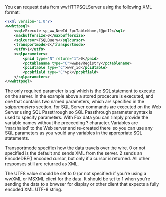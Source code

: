 ﻿You can request data from wwHTTPSQLServer using the following XML format:

```xml
<?xml version="1.0"?>
<wwhttpsql>
	<sql>Execute sp_ww_NewId ?pcTableName,?@pnID</sql>
	<maxbuffersize>0</maxbuffersize>
	<sqlcursor>TSQLQuery</sqlcursor>
	<transportmode>2</transportmode>
	<utf8>1</utf8>
	<sqlparameters>
		<pnid type="N" return="1">0</pnid>
		<pctablename type="C">wwDevRegistry</pctablename>
		<pcidtable type="C">wwr_id</pcidtable>
		<pcpkfield type="C">pk</pcpkfield>
	</sqlparameters>
</wwhttpsql>
```
The only required parameter is *sql* which is the SQL statement to execute on the server. In the example above a stored procedure is executed, and one that contains two named parameters, which are specified in the *sqlparameters* section. For SQL Server commands are executed on the Web Server using SQL Passthrough so SQL Passthrough parameter syntax is used to specify parameters. With Fox data you can simply provide the variable names without the preceeding ? character. Variables are 'marshaled' to the Web server and re-created there, so you can use any SQL parameters as you would any variables in the appropriate SQL statements.

Transportmode specifies how the data travels over the wire. 0 or not specified is the default and sends XML from the server. 2 sends an EncodeDBF() encoded cursor, but only if a cursor is returned. All other responses still are returned as XML.

The UTF8 value should be set to 0 (or not specified) if you're using a wwXML or MSXML client for the data. It should be set to 1 when you're sending the data to a browser for display or other client that expects a fully encoded XML UTF-8 string.